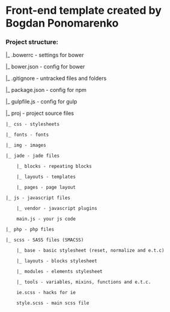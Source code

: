 # Front-end template created by Bogdan Ponomarenko 

### Project structure:

|_ .bowerrc - settings for bower

|_ bower.json - config for bower

|_ .gitignore - untracked files and folders

|_ package.json - config for npm

|_ gulpfile.js - config for gulp

|_ proj - project source files

	|_ css - stylesheets

	|_ fonts - fonts

	|_ img - images

	|_ jade - jade files

		|_ blocks - repeating blocks

		|_ layouts - templates 

		|_ pages - page layout

	|_ js - javascript files

		|_ vendor - javascript plugins

		main.js - your js code

	|_ php - php files

	|_ scss - SASS files (SMACSS)

		|_ base - basic stylesheet (reset, normalize and e.t.c)

		|_ layouts - blocks stylesheet

		|_ modules - elements stylesheet

		|_ tools - variables, mixins, functions and e.t.c.

		ie.scss - hacks for ie

		style.scss - main scss file